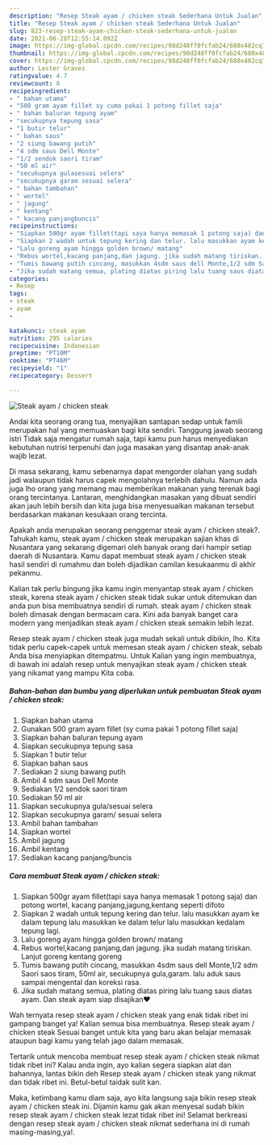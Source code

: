 ```yaml
---
description: "Resep Steak ayam / chicken steak Sederhana Untuk Jualan"
title: "Resep Steak ayam / chicken steak Sederhana Untuk Jualan"
slug: 823-resep-steak-ayam-chicken-steak-sederhana-untuk-jualan
date: 2021-06-28T12:55:14.092Z
image: https://img-global.cpcdn.com/recipes/98d248ff0fcfab24/680x482cq70/steak-ayam-chicken-steak-foto-resep-utama.jpg
thumbnail: https://img-global.cpcdn.com/recipes/98d248ff0fcfab24/680x482cq70/steak-ayam-chicken-steak-foto-resep-utama.jpg
cover: https://img-global.cpcdn.com/recipes/98d248ff0fcfab24/680x482cq70/steak-ayam-chicken-steak-foto-resep-utama.jpg
author: Lester Graves
ratingvalue: 4.7
reviewcount: 8
recipeingredient:
- " bahan utama"
- "500 gram ayam fillet sy cuma pakai 1 potong fillet saja"
- " bahan baluran tepung ayam"
- "secukupnya tepung sasa"
- "1 butir telur"
- " bahan saus"
- "2 siung bawang putih"
- "4 sdm saus Dell Monte"
- "1/2 sendok saori tiram"
- "50 ml air"
- "secukupnya gulasesuai selera"
- "secukupnya garam sesuai selera"
- " bahan tambahan"
- " wortel"
- " jagung"
- " kentang"
- " kacang panjangbuncis"
recipeinstructions:
- "Siapkan 500gr ayam fillet(tapi saya hanya memasak 1 potong saja) dan potong wortel, kacang panjang,jagung,kentang seperti difoto"
- "Siapkan 2 wadah untuk tepung kering dan telur. lalu masukkan ayam ke dalam tepung lalu masukkan ke dalam telur lalu masukkan kedalam tepung lagi."
- "Lalu goreng ayam hingga golden brown/ matang"
- "Rebus wortel,kacang panjang,dan jagung. jika sudah matang tiriskan. Lanjut goreng kentang goreng"
- "Tumis bawang putih cincang, masukkan 4sdm saus dell Monte,1/2 sdm Saori saos tiram, 50ml air, secukupnya gula,garam. lalu aduk saus sampai mengental dan koreksi rasa."
- "Jika sudah matang semua, plating diatas piring lalu tuang saus diatas ayam. Dan steak ayam siap disajikan❤️"
categories:
- Resep
tags:
- steak
- ayam
- 

katakunci: steak ayam  
nutrition: 295 calories
recipecuisine: Indonesian
preptime: "PT10M"
cooktime: "PT46M"
recipeyield: "1"
recipecategory: Dessert

---
```



![Steak ayam / chicken steak](https://img-global.cpcdn.com/recipes/98d248ff0fcfab24/680x482cq70/steak-ayam-chicken-steak-foto-resep-utama.jpg)

Andai kita seorang orang tua, menyajikan santapan sedap untuk famili merupakan hal yang memuaskan bagi kita sendiri. Tanggung jawab seorang istri Tidak saja mengatur rumah saja, tapi kamu pun harus menyediakan kebutuhan nutrisi terpenuhi dan juga masakan yang disantap anak-anak wajib lezat.

Di masa  sekarang, kamu sebenarnya dapat mengorder olahan yang sudah jadi walaupun tidak harus capek mengolahnya terlebih dahulu. Namun ada juga lho orang yang memang mau memberikan makanan yang terenak bagi orang tercintanya. Lantaran, menghidangkan masakan yang dibuat sendiri akan jauh lebih bersih dan kita juga bisa menyesuaikan makanan tersebut berdasarkan makanan kesukaan orang tercinta. 



Apakah anda merupakan seorang penggemar steak ayam / chicken steak?. Tahukah kamu, steak ayam / chicken steak merupakan sajian khas di Nusantara yang sekarang digemari oleh banyak orang dari hampir setiap daerah di Nusantara. Kamu dapat membuat steak ayam / chicken steak hasil sendiri di rumahmu dan boleh dijadikan camilan kesukaanmu di akhir pekanmu.

Kalian tak perlu bingung jika kamu ingin menyantap steak ayam / chicken steak, karena steak ayam / chicken steak tidak sukar untuk ditemukan dan anda pun bisa membuatnya sendiri di rumah. steak ayam / chicken steak boleh dimasak dengan bermacam cara. Kini ada banyak banget cara modern yang menjadikan steak ayam / chicken steak semakin lebih lezat.

Resep steak ayam / chicken steak juga mudah sekali untuk dibikin, lho. Kita tidak perlu capek-capek untuk memesan steak ayam / chicken steak, sebab Anda bisa menyiapkan ditempatmu. Untuk Kalian yang ingin membuatnya, di bawah ini adalah resep untuk menyajikan steak ayam / chicken steak yang nikamat yang mampu Kita coba.

<!--inarticleads1-->

##### Bahan-bahan dan bumbu yang diperlukan untuk pembuatan Steak ayam / chicken steak:

1. Siapkan  bahan utama
1. Gunakan 500 gram ayam fillet (sy cuma pakai 1 potong fillet saja)
1. Siapkan  bahan baluran tepung ayam
1. Siapkan secukupnya tepung sasa
1. Siapkan 1 butir telur
1. Siapkan  bahan saus
1. Sediakan 2 siung bawang putih
1. Ambil 4 sdm saus Dell Monte
1. Sediakan 1/2 sendok saori tiram
1. Sediakan 50 ml air
1. Siapkan secukupnya gula/sesuai selera
1. Siapkan secukupnya garam/ sesuai selera
1. Ambil  bahan tambahan
1. Siapkan  wortel
1. Ambil  jagung
1. Ambil  kentang
1. Sediakan  kacang panjang/buncis




<!--inarticleads2-->

##### Cara membuat Steak ayam / chicken steak:

1. Siapkan 500gr ayam fillet(tapi saya hanya memasak 1 potong saja) dan potong wortel, kacang panjang,jagung,kentang seperti difoto
1. Siapkan 2 wadah untuk tepung kering dan telur. lalu masukkan ayam ke dalam tepung lalu masukkan ke dalam telur lalu masukkan kedalam tepung lagi.
1. Lalu goreng ayam hingga golden brown/ matang
1. Rebus wortel,kacang panjang,dan jagung. jika sudah matang tiriskan. Lanjut goreng kentang goreng
1. Tumis bawang putih cincang, masukkan 4sdm saus dell Monte,1/2 sdm Saori saos tiram, 50ml air, secukupnya gula,garam. lalu aduk saus sampai mengental dan koreksi rasa.
1. Jika sudah matang semua, plating diatas piring lalu tuang saus diatas ayam. Dan steak ayam siap disajikan❤️




Wah ternyata resep steak ayam / chicken steak yang enak tidak ribet ini gampang banget ya! Kalian semua bisa membuatnya. Resep steak ayam / chicken steak Sesuai banget untuk kita yang baru akan belajar memasak ataupun bagi kamu yang telah jago dalam memasak.

Tertarik untuk mencoba membuat resep steak ayam / chicken steak nikmat tidak ribet ini? Kalau anda ingin, ayo kalian segera siapkan alat dan bahannya, lantas bikin deh Resep steak ayam / chicken steak yang nikmat dan tidak ribet ini. Betul-betul taidak sulit kan. 

Maka, ketimbang kamu diam saja, ayo kita langsung saja bikin resep steak ayam / chicken steak ini. Dijamin kamu gak akan menyesal sudah bikin resep steak ayam / chicken steak lezat tidak ribet ini! Selamat berkreasi dengan resep steak ayam / chicken steak nikmat sederhana ini di rumah masing-masing,ya!.

